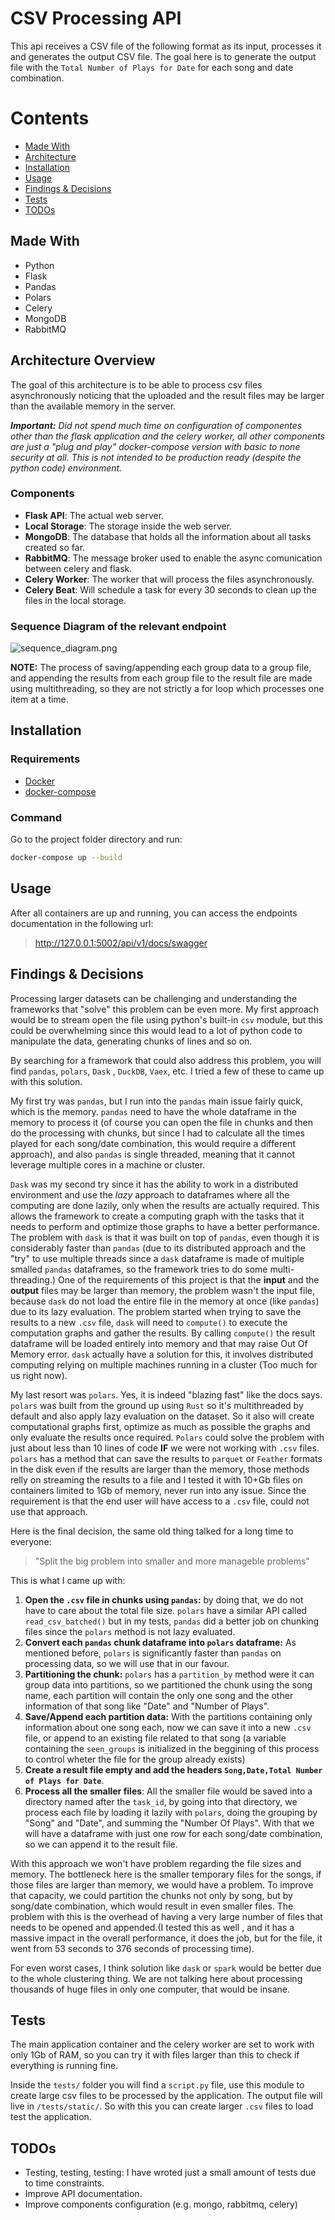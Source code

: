 # CSV Processing API

This api receives a CSV file of the following format as its input,
processes it and generates the output CSV file. The goal here is to generate the output file with the `Total Number of Plays for Date` for each song and date combination.

# Contents

- [Made With](#made-with)
- [Architecture](#architecture-overview)
- [Installation](#installation)
- [Usage](#usage)
- [Findings & Decisions](#findings--decisions)
- [Tests](#tests)
- [TODOs](#todos)


## Made With
- Python
- Flask
- Pandas
- Polars
- Celery
- MongoDB
- RabbitMQ

## Architecture Overview

The goal of this architecture is to be able to process csv files asynchronously noticing that the uploaded and the result files
may be larger than the available memory in the server.

_**Important:** Did not spend much time on configuration of componentes other than the flask application and the celery worker, all other components are just a "plug and play" docker-compose version with basic to none security at all. This is not intended to be production ready (despite the python code) environment._

### Components
- **Flask API**: The actual web server.
- **Local Storage**: The storage inside the web server.
- **MongoDB**: The database that holds all the information about all tasks created so far.
- **RabbitMQ**: The message broker used to enable the async comunication between celery and flask.
- **Celery Worker**: The worker that will process the files asynchronously.
- **Celery Beat**: Will schedule a task for every 30 seconds to clean up the files in the local storage.

### Sequence Diagram of the relevant endpoint
![sequence_diagram.png](docs/sequence_diagram.png)

**NOTE:** The process of saving/appending each group data to a group file,
and appending the results from each group file to the result file are made using multithreading,
so they are not strictly a for loop which processes one item at a time.

## Installation
### Requirements
- [Docker](https://docs.docker.com/get-docker/)
- [docker-compose](https://docs.docker.com/compose/install/)

### Command
Go to the project folder directory and run:
```bash
docker-compose up --build
```

## Usage
After all containers are up and running, you can access the endpoints documentation in the following url:
> http://127.0.0.1:5002/api/v1/docs/swagger


## Findings & Decisions
Processing larger datasets can be challenging and understanding the frameworks that "solve" this problem can be even more.
My first approach would be to stream open the file using python's built-in `csv` module, but this could be overwhelming since
this would lead to a lot of python code to manipulate the data, generating chunks of lines and so on.

By searching for a framework that could also address this problem, you will find `pandas`, `polars`, `Dask`
, `DuckDB`, `Vaex`, etc. I tried a few of these to came up with this solution.

My first try was `pandas`, but I run into the `pandas` main issue fairly quick, which is the memory.
`pandas` need to have the whole dataframe in the memory to process it
(of course you can open the file in chunks and then do the processing with chunks,
but since I had to calculate all the times played for each song/date combination,
this would require a different approach), and also `pandas` is single threaded, meaning that it
cannot leverage multiple cores in a machine or cluster.

`Dask` was my second try since it has the ability to work in a distributed environment and use the
_lazy_ approach to dataframes where all the computing are done lazily, only when the results are
actually required. This allows the framework to create a computing graph with the tasks that it
needs to perform and optimize those graphs to have a better performance. The problem with `dask`
is that it was built on top of `pandas`, even though it is considerably faster than `pandas`
(due to its distributed approach and the "try" to use multiple threads since a `dask` dataframe
is made of multiple smalled `pandas` dataframes, so the framework tries to do some multi-threading.)
One of the requirements of this project is that the **input** and the **output** files may be
larger than memory, the problem wasn't the input file, because `dask` do not load the entire
file in the memory at once (like `pandas`) due to its lazy evaluation. The problem started when
trying to save the results to a new `.csv` file, `dask` will need to `compute()` to execute the
computation graphs and gather the results. By calling `compute()` the result dataframe will be loaded
entirely into memory and that may raise Out Of Memory error. `dask` actually have a solution for this,
it involves distributed computing relying on multiple machines running in a cluster (Too much for us right now).

My last resort was `polars`. Yes, it is indeed "blazing fast" like the docs says. `polars` was built
from the ground up using `Rust` so it's multithreaded by default and also apply lazy evaluation on
the dataset. So it also will create computational graphs first, optimize as much as possible the graphs
and only evaluate the results once required. `Polars` could solve the problem with just about less than
10 lines of code **IF** we were not working with `.csv` files. `polars` has a method that can save the results
to `parquet` or `Feather` formats in the disk even if the results are larger than the memory, those methods
relly on streaming the results to a file and I tested it with 10+Gb files on containers limited
to 1Gb of memory, never run into any issue. Since the requirement is that the end user will have access
to a `.csv` file, could not use that approach.

Here is the final decision, the same old thing talked for a long time to everyone:
> "Split the big problem into smaller and more manageble problems"

This is what I came up with:
1. **Open the `.csv` file in chunks using `pandas`:** by doing that, we do not have to care about the
total file size. `polars` have a similar API called `read_csv_batched()` but in my tests, `pandas` did a better job on chunking files since the `polars` method is not lazy evaluated.
2. **Convert each `pandas` chunk dataframe into `polars` dataframe:** As mentioned before, `polars` is significantly faster than `pandas` on processing data, so we will use that in our favour.
3. **Partitioning the chunk:** `polars` has a `partition_by` method were it can group data into
partitions, so we partitioned the chunk using the song name, each partition will contain the only one song and the other information of that song like "Date" and "Number of Plays".
4. **Save/Append each partition data:** With the partitions containing only information about one song each,
now we can save it into a new `.csv` file, or append to an existing file related to that song (a variable containing the `seen_groups` is initialized in the beggining of this process to control wheter the file for the group already exists)
5. **Create a result file empty and add the headers `Song,Date,Total Number of Plays for Date`**.
6. **Process all the smaller files**: All the smaller file would be saved into a directory named after the `task_id`,
by going into that directory, we process each file by loading it lazily with `polars`, doing the grouping
by "Song" and "Date", and summing the "Number Of Plays". With that we will have a dataframe with just one row
for each song/date combination, so we can append it to the result file.

With this approach we won't have problem regarding the file sizes and memory. The bottleneck here is the
smaller temporary files for the songs, if those files are larger than memory, we would have a problem. To improve that capacity,
we could partition the chunks not only by song, but by song/date combination, which would result in even smaller
files. The problem with this is the overhead of having a very large number of files that needs to be opened and appended.(I tested this as well
, and it has a massive impact in the overall performance, it does the job, but for the file, it went
from 53 seconds to 376 seconds of processing time).

For even worst cases, I think solution like `dask` or `spark` would be better due to the whole clustering thing.
We are not talking here about processing thousands of huge files in only one computer,
that would be insane.


## Tests
The main application container and the celery worker are set to work with only 1Gb of RAM, so you can try it with files larger than this to check if everything is running fine.

Inside the `tests/` folder you will find a `script.py` file, use this module to create large csv files to be processed by the application. The output file will live in `/tests/static/`.
So with this you can create larger `.csv` files to load test the application.

## TODOs

- Testing, testing, testing: I have wroted just a small amount of tests due to time constraints.
- Improve API documentation.
- Improve components configuration (e.g. mongo, rabbitmq, celery)
